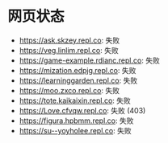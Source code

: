 # 网页状态
- https://ask.skzey.repl.co: 失败
- https://veg.linlim.repl.co: 失败
- https://game-example.rdianc.repl.co: 失败
- https://mization.edpjg.repl.co: 失败
- https://learninggarden.repl.co: 失败
- https://moo.zxco.repl.co: 失败
- https://tote.kaikaixin.repl.co: 失败
- https://Love.cfvqw.repl.co: 失败 (403)
- https://figura.hpbmm.repl.co: 失败
- https://su--yoyholee.repl.co: 失败
